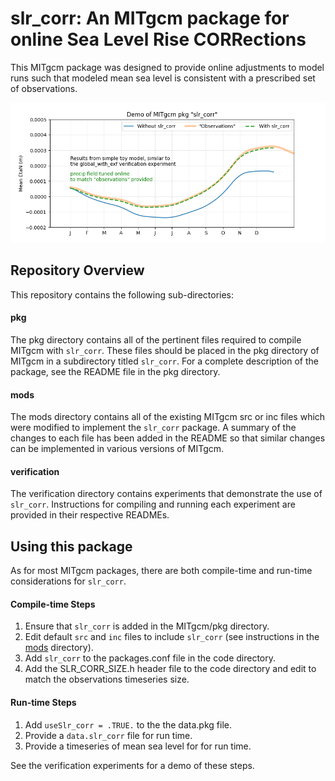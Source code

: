 # slr_corr: An MITgcm package for online Sea Level Rise CORRections
This MITgcm package was designed to provide online adjustments to model runs such that modeled mean sea level is consistent with a prescribed set of observations.

![Demo of the slr-corr package](https://github.com/mhwood/slr_corr/blob/main/slr_corr_demo.png)

## Repository Overview
This repository contains the following sub-directories:

#### pkg
The pkg directory contains all of the pertinent files required to compile MITgcm with `slr_corr`. These files should be placed in the pkg directory of MITgcm in a subdirectory titled `slr_corr`. For a complete description of the package, see the README file in the pkg directory.

#### mods
The mods directory contains all of the existing MITgcm src or inc files which were modified to implement the `slr_corr` package. A summary of the changes to each file has been added in the README so that similar changes can be implemented in various versions of MITgcm.

#### verification
The verification directory contains experiments that demonstrate the use of `slr_corr`. Instructions for compiling and running each experiment are provided in their respective READMEs.

## Using this package
As for most MITgcm packages, there are both compile-time and run-time considerations for `slr_corr`.

#### Compile-time Steps
1. Ensure that `slr_corr` is added in the MITgcm/pkg directory.
2. Edit default `src` and `inc` files to include `slr_corr` (see instructions in the [mods](https://github.com/mhwood/slr_corr/tree/main/mods) directory).
2. Add `slr_corr` to the packages.conf file in the code directory.
3. Add the SLR_CORR_SIZE.h header file to the code directory and edit to match the observations timeseries size. 

#### Run-time Steps
1. Add `useSlr_corr = .TRUE.` to the the data.pkg file.
2. Provide a `data.slr_corr` file for run time.
3. Provide a timeseries of mean sea level for for run time.

See the verification experiments for a demo of these steps.
